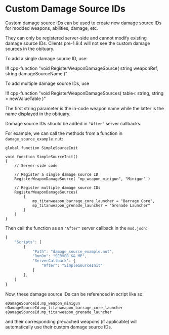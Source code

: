# Custom Damage Source IDs

Custom damage source IDs can be used to create new damage source IDs for modded weapons, abilities, damage, etc.

They can only be registered server-side and cannot modify existing damage source IDs. Clients pre-1.9.4 will not see the custom damage sources in the obituary.

To add a single damage source ID, use:

!!! cpp-function "void RegisterWeaponDamageSource( string weaponRef, string damageSourceName )"

To add multiple damage source IDs, use

!!! cpp-function "void RegisterWeaponDamageSources( table< string, string > newValueTable )"

The first string parameter is the in-code weapon name while the latter is the name displayed in the obituary.

Damage source IDs should be added in `"After"` server callbacks.

For example, we can call the methods from a function in `damage_source_example.nut`:

```squirrel
global function SimpleSourceInit

void function SimpleSourceInit()
{
    // Server-side code

    // Register a single damage source ID
    RegisterWeaponDamageSource( "mp_weapon_minigun", "Minigun" )

    // Register multiple damage source IDs
    RegisterWeaponDamageSources(
        {
            mp_titanweapon_barrage_core_launcher = "Barrage Core",
            mp_titanweapon_grenade_launcher = "Grenade Launcher"
        }
    )
}
```

Then call the function as an `"After"` server callback in the `mod.json`:

```javascript
{
    "Scripts": [
        {
            "Path": "damage_source_example.nut",
            "RunOn": "SERVER && MP",
            "ServerCallback": {
                "After": "SimpleSourceInit"
            }
        },
    ]
}
```

Now, these damage source IDs can be referenced in script like so:

```squirrel
eDamageSourceId.mp_weapon_minigun
eDamageSourceId.mp_titanweapon_barrage_core_launcher
eDamageSourceId.mp_titanweapon_grenade_launcher
```

and their corresponding precached weapons (if applicable) will automatically use their custom damage source IDs.
